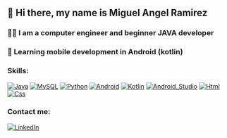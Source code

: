 ## 👋 Hi there, my name is Miguel Angel Ramirez 
### 👩‍💻 I am a computer engineer and beginner JAVA developer 
### 🤖 Learning mobile development in Android (kotlin)

### Skills:
[![Java](https://img.shields.io/badge/JAVA-red?style=for-the-badge&logo=java&logoColor=red&labelColor=101010)]()
[![MySQL](https://img.shields.io/badge/MySQL-4479A1?style=for-the-badge&logo=mysql&logoColor=orange&labelColor=101010)]()
[![Python](https://img.shields.io/badge/Python-blue?style=for-the-badge&logo=python&logoColor=yellow&labelColor=101010)]()
[![Android](https://img.shields.io/badge/Android-black?style=for-the-badge&logo=android&logoColor=green&labelColor=101010)]()
[![Kotlin](https://img.shields.io/badge/Kotlin-black?style=for-the-badge&logo=kotlin&logoColor=orange&labelColor=101010)]()
[![Android_Studio](https://img.shields.io/badge/Android_Studio-3DDC84?style=for-the-badge&logo=android-studio&logoColor=white&labelColor=101010)]()
[![Html](https://img.shields.io/badge/HTML-FA7343?style=for-the-badge&logo=html5&logoColor=orange&labelColor=101010)]()
[![Css](https://img.shields.io/badge/Css-007396?style=for-the-badge&logo=css3&logoColor=white&labelColor=101010)]()

### Contact me:
[![LinkedIn](https://img.shields.io/badge/LinkedIn-Miguel_Angel_Ramirez-0077B5?style=for-the-badge&logo=linkedin&logoColor=white&labelColor=101010)](https://www.linkedin.com/in/miguel-angel-ramirez-rodriguez-5b7325203)
